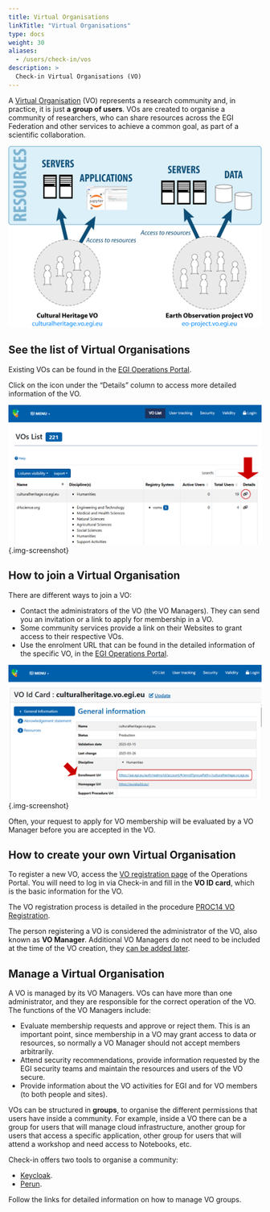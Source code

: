 ```yaml
---
title: Virtual Organisations
linkTitle: "Virtual Organisations"
type: docs
weight: 30
aliases:
  - /users/check-in/vos
description: >
  Check-in Virtual Organisations (VO)
---
```


A [Virtual Organisation](https://ims.egi.eu/display/EGIG/Virtual+organisation)
(VO) represents a research community and, in practice, it is just **a group of
users**. VOs are created to organise a community of researchers, who can share
resources across the EGI Federation and other services to achieve a common goal,
as part of a scientific collaboration.

![Virtual Organisations](./VOs.png)

## See the list of Virtual Organisations

Existing VOs can be found in the
[EGI Operations Portal](https://operations-portal.egi.eu/vo/a/list).

Click on the icon under the “Details” column to access more detailed information
of the VO.

![List of VOs in the Operations Portal](./OP_VO_details.png)
{.img-screenshot}

## How to join a Virtual Organisation

There are different ways to join a VO:

- Contact the administrators of the VO (the VO Managers). They can send you an
  invitation or a link to apply for membership in a VO.
- Some community services provide a link on their Websites to grant access to
  their respective VOs.
- Use the enrolment URL that can be found in the detailed information of the
  specific VO, in the
  [EGI Operations Portal](https://operations-portal.egi.eu/vo/a/list).

![Enrolment URL of a VO in the Operations Portal](./OP_VO_enrolment_url.png)
{.img-screenshot}

Often, your request to apply for VO membership will be evaluated by a VO Manager
before you are accepted in the VO.

## How to create your own Virtual Organisation

To register a new VO, access the
[VO registration page](https://operations-portal.egi.eu/vo/registration) of the
Operations Portal. You will need to log in via Check-in and fill in the **VO ID
card**, which is the basic information for the VO.

The VO registration process is detailed in the procedure
[PROC14 VO Registration](https://confluence.egi.eu/display/EGIPP/PROC14+VO+Registration).

The person registering a VO is considered the administrator of the VO, also
known as **VO Manager**. Additional VO Managers do not need to be included at
the time of the VO creation, they
[can be added later](keycloak/admins#adding-administrators-to-a-group).

## Manage a Virtual Organisation

A VO is managed by its VO Managers. VOs can have more than one administrator,
and they are responsible for the correct operation of the VO. The functions of
the VO Managers include:

- Evaluate membership requests and approve or reject them. This is an important
  point, since membership in a VO may grant access to data or resources, so
  normally a VO Manager should not accept members arbitrarily.
- Attend security recommendations, provide information requested by the EGI
  security teams and maintain the resources and users of the VO secure.
- Provide information about the VO activities for EGI and for VO members (to
  both people and sites).

VOs can be structured in **groups**, to organise the different permissions that
users have inside a community. For example, inside a VO there can be a group for
users that will manage cloud infrastructure, another group for users that access
a specific application, other group for users that will attend a workshop and
need access to Notebooks, etc.

Check-in offers two tools to organise a community:

- [Keycloak](keycloak).
- [Perun](perun).

Follow the links for detailed information on how to manage VO groups.
